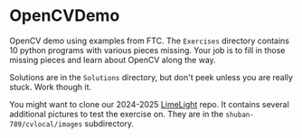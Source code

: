 # OpenCVDemo

OpenCV demo using examples from FTC.  The `Exercises` directory
contains 10 python programs with various pieces missing.  Your job is
to fill in those missing pieces and learn about OpenCV along the way.

Solutions are in the `Solutions` directory, but don't peek unless you
are really stuck.  Work though it.

You might want to clone our 2024-2025
[LimeLight](https://github.com/GearUp12499-org/INTO-THE-DEEP-Limelight)
repo.  It contains several additional pictures to test the exercise
on.  They are in the `shuban-789/cvlocal/images` subdirectory.  

